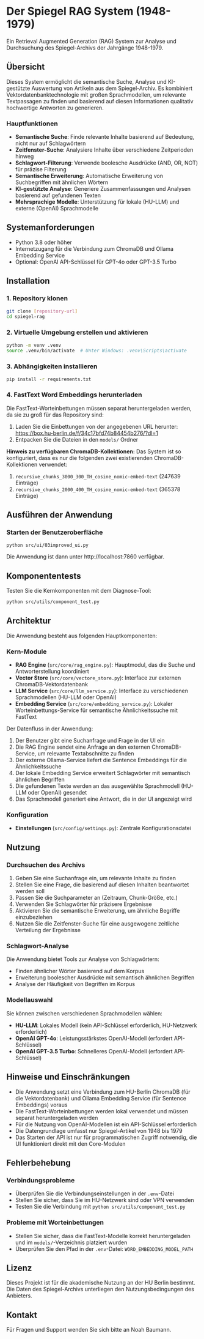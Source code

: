 # Der Spiegel RAG System (1948-1979)

Ein Retrieval Augmented Generation (RAG) System zur Analyse und Durchsuchung des Spiegel-Archivs der Jahrgänge 1948-1979.

## Übersicht

Dieses System ermöglicht die semantische Suche, Analyse und KI-gestützte Auswertung von Artikeln aus dem Spiegel-Archiv. Es kombiniert Vektordatenbanktechnologie mit großen Sprachmodellen, um relevante Textpassagen zu finden und basierend auf diesen Informationen qualitativ hochwertige Antworten zu generieren.

### Hauptfunktionen

- **Semantische Suche**: Finde relevante Inhalte basierend auf Bedeutung, nicht nur auf Schlagwörtern
- **Zeitfenster-Suche**: Analysiere Inhalte über verschiedene Zeitperioden hinweg
- **Schlagwort-Filterung**: Verwende boolesche Ausdrücke (AND, OR, NOT) für präzise Filterung
- **Semantische Erweiterung**: Automatische Erweiterung von Suchbegriffen mit ähnlichen Wörtern
- **KI-gestützte Analyse**: Generiere Zusammenfassungen und Analysen basierend auf gefundenen Texten
- **Mehrsprachige Modelle**: Unterstützung für lokale (HU-LLM) und externe (OpenAI) Sprachmodelle

## Systemanforderungen

- Python 3.8 oder höher
- Internetzugang für die Verbindung zum ChromaDB und Ollama Embedding Service
- Optional: OpenAI API-Schlüssel für GPT-4o oder GPT-3.5 Turbo

## Installation

### 1. Repository klonen

```bash
git clone [repository-url]
cd spiegel-rag
```

### 2. Virtuelle Umgebung erstellen und aktivieren

```bash
python -m venv .venv
source .venv/bin/activate  # Unter Windows: .venv\Scripts\activate
```

### 3. Abhängigkeiten installieren

```bash
pip install -r requirements.txt
```

### 4. FastText Word Embeddings herunterladen

Die FastText-Worteinbettungen müssen separat heruntergeladen werden, da sie zu groß für das Repository sind:

1. Laden Sie die Einbettungen von der angegebenen URL herunter: https://box.hu-berlin.de/f/34c17bfd74b84454b276/?dl=1
2. Entpacken Sie die Dateien in den `models/` Ordner

**Hinweis zu verfügbaren ChromaDB-Kollektionen:**
Das System ist so konfiguriert, dass es nur die folgenden zwei existierenden ChromaDB-Kollektionen verwendet:
1. `recursive_chunks_3000_300_TH_cosine_nomic-embed-text` (247639 Einträge)
2. `recursive_chunks_2000_400_TH_cosine_nomic-embed-text` (365378 Einträge)

## Ausführen der Anwendung

### Starten der Benutzeroberfläche

```bash
python src/ui/03improved_ui.py
```

Die Anwendung ist dann unter http://localhost:7860 verfügbar.

## Komponententests

Testen Sie die Kernkomponenten mit dem Diagnose-Tool:

```bash
python src/utils/component_test.py
```

## Architektur

Die Anwendung besteht aus folgenden Hauptkomponenten:

### Kern-Module

- **RAG Engine** (`src/core/rag_engine.py`): Hauptmodul, das die Suche und Antworterstellung koordiniert
- **Vector Store** (`src/core/vectore_store.py`): Interface zur externen ChromaDB-Vektordatenbank
- **LLM Service** (`src/core/llm_service.py`): Interface zu verschiedenen Sprachmodellen (HU-LLM oder OpenAI)
- **Embedding Service** (`src/core/embedding_service.py`): Lokaler Worteinbettungs-Service für semantische Ähnlichkeitssuche mit FastText

Der Datenfluss in der Anwendung:
1. Der Benutzer gibt eine Suchanfrage und Frage in der UI ein
2. Die RAG Engine sendet eine Anfrage an den externen ChromaDB-Service, um relevante Textabschnitte zu finden
3. Der externe Ollama-Service liefert die Sentence Embeddings für die Ähnlichkeitssuche
4. Der lokale Embedding Service erweitert Schlagwörter mit semantisch ähnlichen Begriffen
5. Die gefundenen Texte werden an das ausgewählte Sprachmodell (HU-LLM oder OpenAI) gesendet
6. Das Sprachmodell generiert eine Antwort, die in der UI angezeigt wird

### Konfiguration

- **Einstellungen** (`src/config/settings.py`): Zentrale Konfigurationsdatei

## Nutzung

### Durchsuchen des Archivs

1. Geben Sie eine Suchanfrage ein, um relevante Inhalte zu finden
2. Stellen Sie eine Frage, die basierend auf diesen Inhalten beantwortet werden soll
3. Passen Sie die Suchparameter an (Zeitraum, Chunk-Größe, etc.)
4. Verwenden Sie Schlagwörter für präzisere Ergebnisse
5. Aktivieren Sie die semantische Erweiterung, um ähnliche Begriffe einzubeziehen
6. Nutzen Sie die Zeitfenster-Suche für eine ausgewogene zeitliche Verteilung der Ergebnisse

### Schlagwort-Analyse

Die Anwendung bietet Tools zur Analyse von Schlagwörtern:
- Finden ähnlicher Wörter basierend auf dem Korpus
- Erweiterung boolescher Ausdrücke mit semantisch ähnlichen Begriffen
- Analyse der Häufigkeit von Begriffen im Korpus

### Modellauswahl

Sie können zwischen verschiedenen Sprachmodellen wählen:
- **HU-LLM**: Lokales Modell (kein API-Schlüssel erforderlich, HU-Netzwerk erforderlich)
- **OpenAI GPT-4o**: Leistungsstärkstes OpenAI-Modell (erfordert API-Schlüssel)
- **OpenAI GPT-3.5 Turbo**: Schnelleres OpenAI-Modell (erfordert API-Schlüssel)

## Hinweise und Einschränkungen

- Die Anwendung setzt eine Verbindung zum HU-Berlin ChromaDB (für die Vektordatenbank) und Ollama Embedding Service (für Sentence Embeddings) voraus
- Die FastText-Worteinbettungen werden lokal verwendet und müssen separat heruntergeladen werden
- Für die Nutzung von OpenAI-Modellen ist ein API-Schlüssel erforderlich
- Die Datengrundlage umfasst nur Spiegel-Artikel von 1948 bis 1979
- Das Starten der API ist nur für programmatischen Zugriff notwendig, die UI funktioniert direkt mit den Core-Modulen

## Fehlerbehebung

### Verbindungsprobleme

- Überprüfen Sie die Verbindungseinstellungen in der `.env`-Datei
- Stellen Sie sicher, dass Sie im HU-Netzwerk sind oder VPN verwenden
- Testen Sie die Verbindung mit `python src/utils/component_test.py`

### Probleme mit Worteinbettungen

- Stellen Sie sicher, dass die FastText-Modelle korrekt heruntergeladen und im `models/`-Verzeichnis platziert wurden
- Überprüfen Sie den Pfad in der `.env`-Datei: `WORD_EMBEDDING_MODEL_PATH`

## Lizenz

Dieses Projekt ist für die akademische Nutzung an der HU Berlin bestimmt. Die Daten des Spiegel-Archivs unterliegen den Nutzungsbedingungen des Anbieters.

## Kontakt

Für Fragen und Support wenden Sie sich bitte an Noah Baumann.
